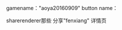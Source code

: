 gamename："aoya20160909"
button name：
<!-- 邀请好友："yaoqing" -->
<!-- 报名指南："baoming" -->
<!-- 比赛详情："xiangqing" -->

<!--
侧边栏
    官网初赛："chusai"
    游戏决赛："juesai" -->

<!-- 首页
   邀请好友参加"haoyou" -->
<!-- 首页
    点击下载"xiazai" -->
sharerenderer那些
    分享"fenxiang"
详情页
    <!-- 复制链接："fuzhi" -->

